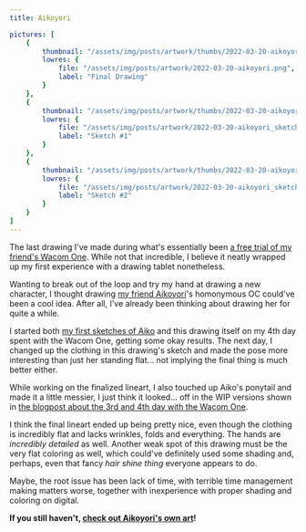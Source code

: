 ```yaml
---
title: Aikoyori

pictures: [
	{
		thumbnail: "/assets/img/posts/artwork/thumbs/2022-03-20-aikoyori.jpg",
		lowres: {
			file: "/assets/img/posts/artwork/2022-03-20-aikoyori.png",
			label: "Final Drawing"
		}
	},
	{
		thumbnail: "/assets/img/posts/artwork/thumbs/2022-03-20-aikoyori_sketch1.jpg",
		lowres: {
			file: "/assets/img/posts/artwork/2022-03-20-aikoyori_sketch1.png",
			label: "Sketch #1"
		}
	},
	{
		thumbnail: "/assets/img/posts/artwork/thumbs/2022-03-20-aikoyori_sketch2.jpg",
		lowres: {
			file: "/assets/img/posts/artwork/2022-03-20-aikoyori_sketch2.png",
			label: "Sketch #2"
		}
	}
]
---
```

The last drawing I've made during what's essentially been [a free trial of my friend's Wacom One](/blog/2022-03-18-wacomfxp1).
While not that incredible, I believe it neatly wrapped up my first experience with a drawing tablet nonetheless.

Wanting to break out of the loop and try my hand at drawing a new character, I thought drawing [my friend Aikoyori](https://twitter.com/Aikoyori)'s homonymous OC could've been a cool idea.
After all, I've already been thinking about drawing her for quite a while.

I started both [my first sketches of Aiko](/artwork/2022-03-19-miscaiko) and this drawing itself on my 4th day spent with the Wacom One, getting some okay results.
The next day, I changed up the clothing in this drawing's sketch and made the pose more interesting than just her standing flat... not implying the final thing is much better either.

While working on the finalized lineart, I also touched up Aiko's ponytail and made it a little messier, I just think it looked... off in the WIP versions shown in [the blogpost about the 3rd and 4th day with the Wacom One](/2022-03-18-wacomfxp3).

I think the final lineart ended up being pretty nice, even though the clothing is incredibly flat and lacks wrinkles, folds and everything. The hands are *incredibly detailed* as well. Another weak spot of this drawing must be the very flat coloring as well, which could've definitely used some shading and, perhaps, even that fancy *hair shine thing* everyone appears to do.

Maybe, the root issue has been lack of time, with terrible time management making matters worse, together with inexperience with proper shading and coloring on digital.

**If you still haven't, [check out Aikoyori's own art](https://twitter.com/Aikoyori)!**
